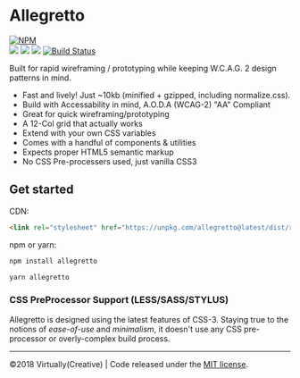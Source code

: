 # Allegretto

[![NPM](https://nodei.co/npm/allegretto.png?compact=true)](https://npmjs.org/package/allegretto)
<br/>
<img src="https://img.shields.io/npm/v/allegretto.svg">
<a href="https://www.npmjs.com/package/allegretto"><img src="https://img.shields.io/npm/dt/allegretto.svg"></a>
<a href="https://github.com/virtuallycreative/allegretto/issues"><img src="https://img.shields.io/github/issues/virtuallycreative/allegretto.svg"></a>
[![Build Status](https://travis-ci.org/VirtuallyCreative/allegretto.svg?branch=master)](https://travis-ci.org/VirtuallyCreative/allegretto)

Built for rapid wireframing / prototyping while keeping W.C.A.G. 2 design patterns in mind.

- Fast and lively! Just ~10kb (minified + gzipped, including normalize.css).
- Build with Accessability in mind, A.O.D.A (WCAG-2) "AA" Compliant
- Great for quick wireframing/prototyping
- A 12-Col grid that actually works
- Extend with your own CSS variables
- Comes with a handful of components & utilities
- Expects proper HTML5 semantic markup
- No CSS Pre-processers used, just vanilla CSS3

## Get started

CDN:

```html
<link rel="stylesheet" href="https://unpkg.com/allegretto@latest/dist/retto.min.css">
```

npm or yarn:

```bash
npm install allegretto
```

```bash
yarn allegretto
```

### CSS PreProcessor Support (LESS/SASS/STYLUS)

Allegretto is designed using the latest features of CSS-3. Staying true to the notions of *ease-of-use* and *minimalism*, it doesn't use any CSS pre-processor or overly-complex build process.

---

&copy;2018 Virtually(Creative) | Code released under the [MIT license](https://raw.githubusercontent.com/VirtuallyCreative/allegretto/master/LICENSE).
